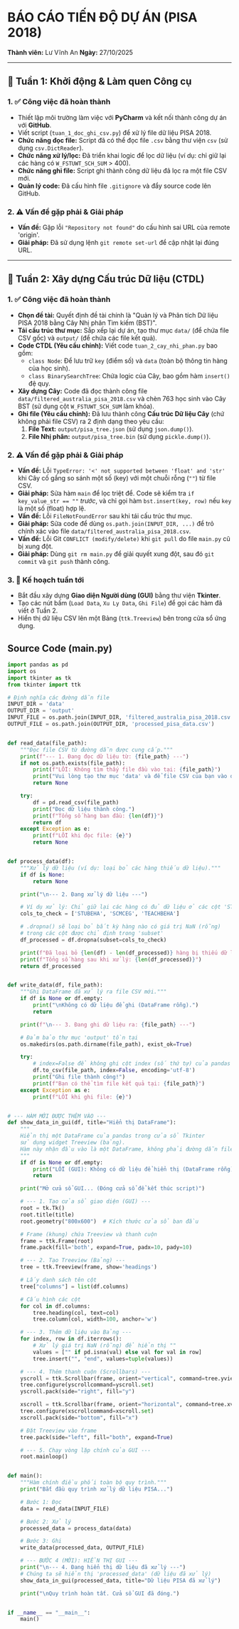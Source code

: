 # BÁO CÁO TIẾN ĐỘ DỰ ÁN (PISA 2018)

**Thành viên:** Lư Vĩnh An
**Ngày:** 27/10/2025

---

## 📌 Tuần 1: Khởi động & Làm quen Công cụ

### 1. ✅ Công việc đã hoàn thành
* Thiết lập môi trường làm việc với **PyCharm** và kết nối thành công dự án với **GitHub**.
* Viết script (`tuan_1_doc_ghi_csv.py`) để xử lý file dữ liệu PISA 2018.
* **Chức năng đọc file:** Script đã có thể đọc file `.csv` bằng thư viện `csv` (sử dụng `csv.DictReader`).
* **Chức năng xử lý/lọc:** Đã triển khai logic để lọc dữ liệu (ví dụ: chỉ giữ lại các hàng có `W_FSTUWT_SCH_SUM` > 400).
* **Chức năng ghi file:** Script ghi thành công dữ liệu đã lọc ra một file CSV mới.
* **Quản lý code:** Đã cấu hình file `.gitignore` và đẩy source code lên GitHub.

### 2. ⚠️ Vấn đề gặp phải & Giải pháp
* **Vấn đề:** Gặp lỗi `"Repository not found"` do cấu hình sai URL của remote 'origin'.
* **Giải pháp:** Đã sử dụng lệnh `git remote set-url` để cập nhật lại đúng URL.

---

## 📌 Tuần 2: Xây dựng Cấu trúc Dữ liệu (CTDL)

### 1. ✅ Công việc đã hoàn thành
* **Chọn đề tài:** Quyết định đề tài chính là "Quản lý và Phân tích Dữ liệu PISA 2018 bằng Cây Nhị phân Tìm kiếm (BST)".
* **Tái cấu trúc thư mục:** Sắp xếp lại dự án, tạo thư mục `data/` (để chứa file CSV gốc) và `output/` (để chứa các file kết quả).
* **Code CTDL (Yêu cầu chính):** Viết code `tuan_2_cay_nhi_phan.py` bao gồm:
    * `class Node`: Để lưu trữ `key` (điểm số) và `data` (toàn bộ thông tin hàng của học sinh).
    * `class BinarySearchTree`: Chứa logic của Cây, bao gồm hàm `insert()` đệ quy.
* **Xây dựng Cây:** Code đã đọc thành công file `data/filtered_australia_pisa_2018.csv` và chèn 763 học sinh vào Cây BST (sử dụng cột `W_FSTUWT_SCH_SUM` làm khóa).
* **Ghi file (Yêu cầu chính):** Đã lưu thành công **Cấu trúc Dữ liệu Cây** (chứ không phải file CSV) ra 2 định dạng theo yêu cầu:
    1.  **File Text:** `output/pisa_tree.json` (sử dụng `json.dump()`).
    2.  **File Nhị phân:** `output/pisa_tree.bin` (sử dụng `pickle.dump()`).

### 2. ⚠️ Vấn đề gặp phải & Giải pháp
* **Vấn đề:** Lỗi `TypeError: '<' not supported between 'float' and 'str'` khi Cây cố gắng so sánh một số (key) với một chuỗi rỗng (`""`) từ file CSV.
* **Giải pháp:** Sửa hàm `main` để lọc triệt để. Code sẽ kiểm tra `if key_value_str == ""` *trước*, và chỉ gọi hàm `bst.insert(key, row)` nếu `key` là một số (float) hợp lệ.
* **Vấn đề:** Lỗi `FileNotFoundError` sau khi tái cấu trúc thư mục.
* **Giải pháp:** Sửa code để dùng `os.path.join(INPUT_DIR, ...)` để trỏ chính xác vào file `data/filtered_australia_pisa_2018.csv`.
* **Vấn đề:** Lỗi Git `CONFLICT (modify/delete)` khi `git pull` do file `main.py` cũ bị xung đột.
* **Giải pháp:** Dùng `git rm main.py` để giải quyết xung đột, sau đó `git commit` và `git push` thành công.

### 3. 🚀 Kế hoạch tuần tới
* Bắt đầu xây dựng **Giao diện Người dùng (GUI)** bằng thư viện **Tkinter**.
* Tạo các nút bấm (`Load Data`, `Xu Ly Data`, `Ghi File`) để gọi các hàm đã viết ở Tuần 2.
* Hiển thị dữ liệu CSV lên một Bảng (`ttk.Treeview`) bên trong cửa sổ ứng dụng.

## Source Code (main.py)
```python 
import pandas as pd
import os
import tkinter as tk
from tkinter import ttk

# Định nghĩa các đường dẫn file
INPUT_DIR = 'data'
OUTPUT_DIR = 'output'
INPUT_FILE = os.path.join(INPUT_DIR, 'filtered_australia_pisa_2018.csv')
OUTPUT_FILE = os.path.join(OUTPUT_DIR, 'processed_pisa_data.csv')


def read_data(file_path):
    """Đọc file CSV từ đường dẫn được cung cấp."""
    print(f"--- 1. Đang đọc dữ liệu từ: {file_path} ---")
    if not os.path.exists(file_path):
        print(f"LỖI: Không tìm thấy file đầu vào tại: {file_path}")
        print("Vui lòng tạo thư mục 'data' và để file CSV của bạn vào đó.")
        return None

    try:
        df = pd.read_csv(file_path)
        print("Đọc dữ liệu thành công.")
        print(f"Tổng số hàng ban đầu: {len(df)}")
        return df
    except Exception as e:
        print(f"LỖI khi đọc file: {e}")
        return None


def process_data(df):
    """Xử lý dữ liệu (ví dụ: loại bỏ các hàng thiếu dữ liệu)."""
    if df is None:
        return None

    print("\n--- 2. Đang xử lý dữ liệu ---")

    # Ví dụ xử lý: Chỉ giữ lại các hàng có đủ dữ liệu ở các cột 'STUBEHA' và 'SCMCEG'
    cols_to_check = ['STUBEHA', 'SCMCEG', 'TEACHBEHA']

    # .dropna() sẽ loại bỏ bất kỳ hàng nào có giá trị NaN (rỗng)
    # trong các cột được chỉ định trong 'subset'
    df_processed = df.dropna(subset=cols_to_check)

    print(f"Đã loại bỏ {len(df) - len(df_processed)} hàng bị thiếu dữ liệu.")
    print(f"Tổng số hàng sau khi xử lý: {len(df_processed)}")
    return df_processed


def write_data(df, file_path):
    """Ghi DataFrame đã xử lý ra file CSV mới."""
    if df is None or df.empty:
        print("\nKhông có dữ liệu để ghi (DataFrame rỗng).")
        return

    print(f"\n--- 3. Đang ghi dữ liệu ra: {file_path} ---")

    # Đảm bảo thư mục 'output' tồn tại
    os.makedirs(os.path.dirname(file_path), exist_ok=True)

    try:
        # index=False để không ghi cột index (số thứ tự) của pandas
        df.to_csv(file_path, index=False, encoding='utf-8')
        print("Ghi file thành công!")
        print(f"Bạn có thể tìm file kết quả tại: {file_path}")
    except Exception as e:
        print(f"LỖI khi ghi file: {e}")


# --- HÀM MỚI ĐƯỢC THÊM VÀO ---
def show_data_in_gui(df, title="Hiển thị DataFrame"):
    """
    Hiển thị một DataFrame của pandas trong cửa sổ Tkinter
    sử dụng widget Treeview (bảng).
    Hàm này nhận đầu vào là một DataFrame, không phải đường dẫn file.
    """
    if df is None or df.empty:
        print("LỖI (GUI): Không có dữ liệu để hiển thị (DataFrame rỗng).")
        return

    print("Mở cửa sổ GUI... (Đóng cửa sổ để kết thúc script)")

    # --- 1. Tạo cửa sổ giao diện (GUI) ---
    root = tk.Tk()
    root.title(title)
    root.geometry("800x600")  # Kích thước cửa sổ ban đầu

    # Frame (khung) chứa Treeview và thanh cuộn
    frame = ttk.Frame(root)
    frame.pack(fill='both', expand=True, padx=10, pady=10)

    # --- 2. Tạo Treeview (Bảng) ---
    tree = ttk.Treeview(frame, show='headings')

    # Lấy danh sách tên cột
    tree["columns"] = list(df.columns)

    # Cấu hình các cột
    for col in df.columns:
        tree.heading(col, text=col)
        tree.column(col, width=100, anchor='w')

    # --- 3. Thêm dữ liệu vào Bảng ---
    for index, row in df.iterrows():
        # Xử lý giá trị NaN (rỗng) để hiển thị ""
        values = ["" if pd.isna(val) else val for val in row]
        tree.insert("", "end", values=tuple(values))

    # --- 4. Thêm thanh cuộn (Scrollbars) ---
    yscroll = ttk.Scrollbar(frame, orient="vertical", command=tree.yview)
    tree.configure(yscrollcommand=yscroll.set)
    yscroll.pack(side="right", fill="y")

    xscroll = ttk.Scrollbar(frame, orient="horizontal", command=tree.xview)
    tree.configure(xscrollcommand=xscroll.set)
    xscroll.pack(side="bottom", fill="x")

    # Đặt Treeview vào frame
    tree.pack(side="left", fill="both", expand=True)

    # --- 5. Chạy vòng lặp chính của GUI ---
    root.mainloop()


def main():
    """Hàm chính điều phối toàn bộ quy trình."""
    print("Bắt đầu quy trình xử lý dữ liệu PISA...")

    # Bước 1: Đọc
    data = read_data(INPUT_FILE)

    # Bước 2: Xử lý
    processed_data = process_data(data)

    # Bước 3: Ghi
    write_data(processed_data, OUTPUT_FILE)

    # --- BƯỚC 4 (MỚI): HIỂN THỊ GUI ---
    print("\n--- 4. Đang hiển thị dữ liệu đã xử lý ---")
    # Chúng ta sẽ hiển thị 'processed_data' (dữ liệu đã xử lý)
    show_data_in_gui(processed_data, title="Dữ liệu PISA đã xử lý")

    print("\nQuy trình hoàn tất. Cửa sổ GUI đã đóng.")


if __name__ == "__main__":
    main()
```
